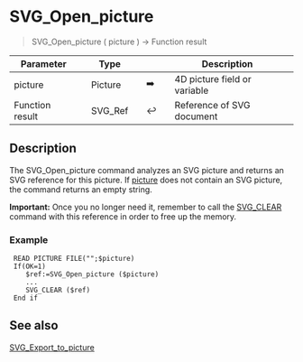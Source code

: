 <!-- rootReference := SVG_Open_picture ( picture )
 -> picture (Picture)
 <- rootReference (Text)-->
# SVG_Open_picture

> SVG_Open_picture ( picture ) -> Function result

| Parameter |     | Type |     |     |     | Description |     |
| --- | --- | --- | --- | --- | --- | --- | --- |
| picture |     | Picture |     | ➡️ |     | 4D picture field or variable |     |
| Function result |     | SVG_Ref |     | ↩️ |     | Reference of SVG document |     |

## Description

The SVG_Open_picture command analyzes an SVG picture and returns an SVG reference for this picture. If [picture](## "4D picture field or variable") does not contain an SVG picture, the command returns an empty string.

**Important:** Once you no longer need it, remember to call the [SVG_CLEAR](SVG_CLEAR.md)  command with this reference in order to free up the memory.

### Example  

```4d
 READ PICTURE FILE("";$picture)  
 If(OK=1)  
    $ref:=SVG_Open_picture ($picture)  
    ...  
    SVG_CLEAR ($ref)  
 End if
```

## See also

[SVG_Export_to_picture](SVG_Export_to_picture.md)
